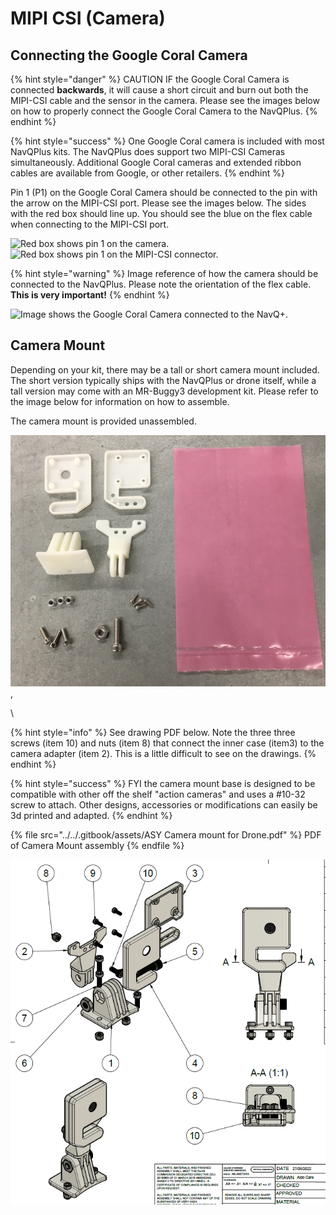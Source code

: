 # MIPI CSI (Camera)

## Connecting the Google Coral Camera

{% hint style="danger" %}
CAUTION IF the Google Coral Camera is connected **backwards**, it will cause a short circuit and burn out both the MIPI-CSI cable and the sensor in the camera. Please see the images below on how to properly connect the Google Coral Camera to the NavQPlus.
{% endhint %}

{% hint style="success" %}
One Google Coral camera is included with most NavQPlus kits. The NavQPlus does support two MIPI-CSI Cameras simultaneously. Additional Google Coral cameras and extended ribbon cables are available from Google, or other retailers. &#x20;
{% endhint %}

Pin 1 (P1) on the Google Coral Camera should be connected to the pin with the arrow on the MIPI-CSI port. Please see the images below. The sides with the red box should line up. You should see the blue on the flex cable when connecting to the MIPI-CSI port.

![Red box shows pin 1 on the camera.](../../.gitbook/assets/coral\_camera\_pins.jpg) ![Red box shows pin 1 on the MIPI-CSI connector.](../../.gitbook/assets/mipi\_csi\_pins.jpg)

{% hint style="warning" %}
Image reference of how the camera should be connected to the NavQPlus. Please note the orientation of the flex cable. **This is very important!**
{% endhint %}

![Image shows the Google Coral Camera connected to the NavQ+.](../../.gitbook/assets/coral\_camera\_orientation.jpg)

## Camera Mount&#x20;

Depending on your kit, there may be a tall or short camera mount included. The short version typically ships with the NavQPlus or drone itself, while a tall version may come with an MR-Buggy3 development kit. Please refer to the image below for information on how to assemble.&#x20;

The camera mount is provided unassembled.

<img src="../../.gitbook/assets/image (4) (2).png" alt="" data-size="original">,

\


{% hint style="info" %}
See drawing PDF below. Note the three three screws (item 10) and nuts (item 8) that connect the inner case (item3) to the camera adapter (item 2). This is a little difficult to see on the drawings.
{% endhint %}

{% hint style="success" %}
FYI the camera mount base is designed to be compatible with other off the shelf "action cameras" and uses a #10-32 screw to attach. Other designs, accessories or modifications can easily be 3d printed and adapted.
{% endhint %}

{% file src="../../.gitbook/assets/ASY Camera mount for Drone.pdf" %}
PDF of Camera Mount assembly
{% endfile %}



![Image of camera mount for drone/buggy3](<../../.gitbook/assets/image (1) (2).png>)

\
&#x20;
